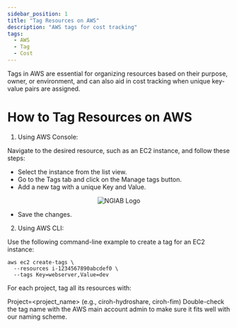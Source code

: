 ```yaml
---
sidebar_position: 1
title: "Tag Resources on AWS"
description: "AWS tags for cost tracking"
tags:
  - AWS
  - Tag
  - Cost
---
```


Tags in AWS are essential for organizing resources based on their purpose, owner, or environment, and can also aid in cost tracking when unique key-value pairs are assigned.

# How to Tag Resources on AWS

1. Using AWS Console: 

Navigate to the desired resource, such as an EC2 instance, and follow these steps:

- Select the instance from the list view.
- Go to the Tags tab and click on the Manage tags button.
- Add a new tag with a unique Key and Value.
  
<p align="center">
<img src="/img/EC2-CreateTag.png" alt="NGIAB Logo" style={{'width':'50%', 'height':'50%'}}/>
</p>

- Save the changes.

2. Using AWS CLI:

Use the following command-line example to create a tag for an EC2 instance:
  ```
  aws ec2 create-tags \
    --resources i-1234567890abcdef0 \
    --tags Key=webserver,Value=dev
  ```

For each project, tag all its resources with:

Project=<project_name> (e.g., ciroh-hydroshare, ciroh-fim)
Double-check the tag name with the AWS main account admin to make sure it fits well with our naming scheme.
